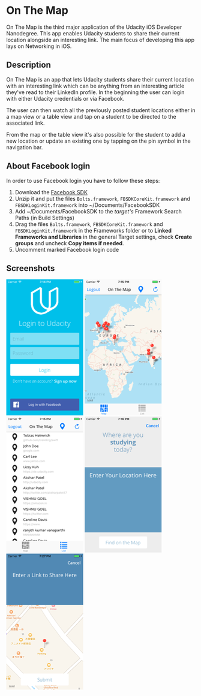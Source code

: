 # On The Map
On The Map is the third major application of the Udacity iOS Developer Nanodegree. This app enables Udacity students to share their
current location alongside an interesting link. The main focus of developing this app lays on Networking in iOS.

## Description
On The Map is an app that lets Udacity students share their current location with an interesting link which can be anything
from an interesting article they've read to their LinkedIn profile. In the beginning the user can login with either Udacity
credentials or via Facebook. 

The user can then watch all the previously posted student locations either in a map view or a table view and tap on a student
to be directed to the associated link.

From the map or the table view it's also possible for the student to add a new location or update an existing one by tapping on
the pin symbol in the navigation bar.

## About Facebook login
In order to use Facebook login you have to follow these steps:

1. Download the [Facebook SDK](https://developers.facebook.com/docs/ios/getting-started/)
2. Unzip it and put the files `Bolts.framework`, `FBSDKCoreKit.framework` and `FBSDKLoginKit.framework` into ~/Documents/FacebookSDK
3. Add ~/Documents/FacebookSDK to the *target's* Framework Search Paths (in Build Settings)
4. Drag the files `Bolts.framework`, `FBSDKCoreKit.framework` and `FBSDKLoginKit.framework` in the Frameworks folder or to **Linked Frameworks and Libraries** in the general Target settings, check **Create groups** and uncheck **Copy items if needed**. 
5. Uncomment marked Facebook login code

## Screenshots
![Login Screen](https://github.com/helmrich/On-The-Map/blob/master/screenshots/otm-login-screen.png "Login Screen") ![Map View](https://github.com/helmrich/On-The-Map/blob/master/screenshots/otm-map-view.png "Map View") ![Table View](https://github.com/helmrich/On-The-Map/blob/master/screenshots/otm-table-view.png "Table View") ![Posting a Location - Find location](https://github.com/helmrich/On-The-Map/blob/master/screenshots/otm-information-posting-1.png "Posting a Location - Find location") ![Adding a Link to the Location](https://github.com/helmrich/On-The-Map/blob/master/screenshots/otm-information-posting-2.png "Adding a link to the location")



